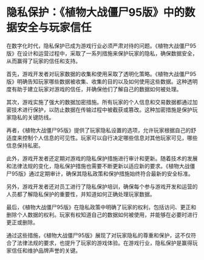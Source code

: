 # 隐私保护：《植物大战僵尸95版》中的数据安全与玩家信任

在数字化时代，隐私保护已成为游戏行业必须严肃对待的问题。《植物大战僵尸95版》在设计和运营过程中，采取了一系列措施来保护玩家的隐私，确保数据安全，从而赢得了玩家的信任和支持。

首先，游戏开发者对玩家数据的收集和使用采取了透明化策略。《植物大战僵尸95版》明确告知玩家哪些数据被收集、收集的目的以及如何使用这些数据。这种透明度有助于建立玩家对游戏的信任，并确保他们了解自己的数据如何被处理。

其次，游戏实施了强大的数据加密措施。所有玩家的个人信息和交易数据都通过加密技术进行保护，以防止数据在传输过程中被截获或篡改。这种加密措施是保护玩家隐私的关键防线。

再者，《植物大战僵尸95版》提供了玩家隐私设置的选项，允许玩家根据自己的舒适度来控制个人信息的可见性。玩家可以自行决定哪些信息对其他玩家可见，哪些信息保持私密。

此外，游戏开发者还定期对游戏的隐私保护措施进行审计和更新。随着技术的发展和法律法规的变化，隐私保护措施也需要不断更新以适应新的要求。《植物大战僵尸95版》通过定期审计，确保其隐私政策和保护措施始终符合最新的安全标准。

另外，游戏开发者还对员工进行了隐私保护培训，确保每个参与游戏开发和运营的人员都了解隐私保护的重要性，并知道如何正确处理玩家数据。

最后，《植物大战僵尸95版》在隐私政策中明确了玩家的权利，包括访问、更正和删除个人数据的权利。玩家有权知道自己的数据如何被使用，并能够在必要时进行更正或删除。

通过这些措施，《植物大战僵尸95版》展现了对玩家隐私的尊重和保护，这不仅符合了法律法规的要求，也提升了玩家的游戏体验。在游戏行业，隐私保护是赢得玩家信任和维护品牌声誉的关键。